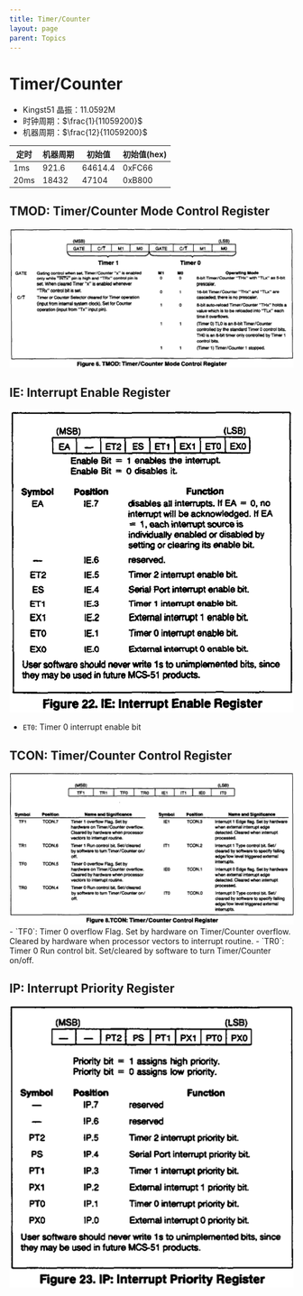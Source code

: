 ```yaml
---
title: Timer/Counter
layout: page
parent: Topics
---
```


# Timer/Counter

- Kingst51 晶振：11.0592M
- 时钟周期：$\frac{1}{11059200}$
- 机器周期：$\frac{12}{11059200}$

| 定时   | 机器周期  | 初始值     | 初始值(hex) |
| ---- | ----- | ------- | -------- |
| 1ms  | 921.6 | 64614.4 | 0xFC66   |
| 20ms | 18432 | 47104   | 0xB800   |

## TMOD: Timer/Counter Mode Control Register

<img src="topics/attachments/Pasted%20image%2020251015095212.png" alt="" srcset="{{ site.baseurl }}/topics/attachments/Pasted%20image%2020251015095212.png">


## IE: Interrupt Enable Register

<img src="topics/attachments/Pasted%20image%2020251015101736.png" alt="" srcset="{{ site.baseurl }}/topics/attachments/Pasted%20image%2020251015101736.png">

- `ET0`: Timer 0 interrupt enable bit

## TCON: Timer/Counter Control Register

<img src="topics/attachments/Pasted%20image%2020251015095355.png" alt="" srcset="{{ site.baseurl }}/topics/attachments/Pasted%20image%2020251015095355.png">
- `TF0`: Timer 0 overflow Flag. Set by hardware on Timer/Counter overflow. Cleared by hardware when processor vectors to interrupt routine.
- `TR0`: Timer 0 Run control bit. Set/cleared by software to turn Timer/Counter on/off.

## IP: Interrupt Priority Register

<img src="topics/attachments/Pasted%20image%2020251015102805.png" alt="" srcset="{{ site.baseurl }}/topics/attachments/Pasted%20image%2020251015102805.png">

